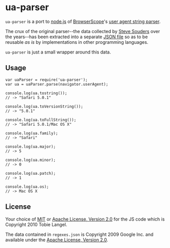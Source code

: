 ua-parser
=========

`ua-parser` is a port to [node.js][1] of [BrowserScope][2]'s [user agent string parser][3].

The crux of the original parser--the data collected by [Steve Souders][4] over the years--has been extracted into a separate [JSON file][5] so as to be reusable _as is_ by implementations in other programming languages.

`ua-parser` is just a small wrapper around this data.

Usage
-----

    var uaParser = require('ua-parser');
    var ua = uaParser.parse(navigator.userAgent);
    
    console.log(ua.tostring());
    // -> "Safari 5.0.1"
    
    console.log(ua.toVersionString());
    // -> "5.0.1"

    console.log(ua.toFullString());
    // -> "Safari 5.0.1/Mac OS X"
    
    console.log(ua.family);
    // -> "Safari"
    
    console.log(ua.major);
    // -> 5
    
    console.log(ua.minor);
    // -> 0
    
    console.log(ua.patch);
    // -> 1

    console.log(ua.os);
    // -> Mac OS X

License
-------

Your choice of [MIT][6] or [Apache License, Version 2.0][7] for the JS code which is Copyright 2010 Tobie Langel.

The data contained in `regexes.json` is Copyright 2009 Google Inc. and available under the [Apache License, Version 2.0][7].

[1]: http://node.js
[2]: http://www.browserscope.org
[3]: http://code.google.com/p/ua-parser/
[4]: http://stevesouders.com/
[5]: http://code.google.com/p/ua-parser/source/browse/trunk/regexes.json
[6]: http://github.com/tobie/ua-parser/raw/master/LICENSE
[7]: http://www.apache.org/licenses/LICENSE-2.0

